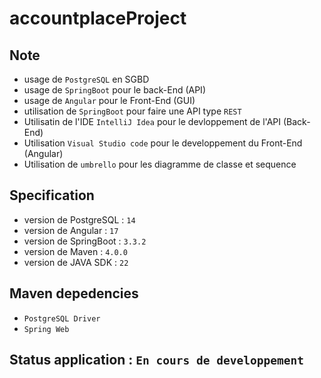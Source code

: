 # accountplaceProject
##  Note
* usage de `PostgreSQL` en SGBD
* usage de `SpringBoot` pour le back-End (API)
* usage de `Angular` pour le Front-End (GUI)
* utilisation de `SpringBoot` pour faire une API type `REST`
* Utilisatin de l'IDE `IntelliJ Idea` pour le devloppement de l'API (Back-End)
* Utilisation `Visual Studio code` pour le developpement du Front-End (Angular)
* Utilisation de `umbrello` pour les diagramme de classe et sequence


## Specification
- version de PostgreSQL : `14`
- version de Angular : `17`
- version de SpringBoot : `3.3.2`
- version de Maven : `4.0.0`
- version de JAVA SDK : `22`

## Maven depedencies
* `PostgreSQL Driver`
* `Spring Web`

## Status application : `En cours de developpement`